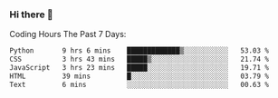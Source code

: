 ### Hi there 🌱
<!--START_SECTION:waka-->
Coding Hours The Past 7 Days: 
```txt
Python       9 hrs 6 mins    █████████████▒░░░░░░░░░░░   53.03 %
CSS          3 hrs 43 mins   █████▒░░░░░░░░░░░░░░░░░░░   21.74 %
JavaScript   3 hrs 23 mins   █████░░░░░░░░░░░░░░░░░░░░   19.71 %
HTML         39 mins         █░░░░░░░░░░░░░░░░░░░░░░░░   03.79 %
Text         6 mins          ░░░░░░░░░░░░░░░░░░░░░░░░░   00.63 %
```

<!--END_SECTION:waka-->
<!--
**Dieg0raf/Dieg0raf** is a ✨ _special_ ✨ repository because its `README.md` (this file) appears on your GitHub profile.

Here are some ideas to get you started:

- 🔭 I’m currently working on ...
- 🌱 I’m currently learning ...
- 👯 I’m looking to collaborate on ...
- 🤔 I’m looking for help with ...
- 💬 Ask me about ...
- 📫 How to reach me: ...
- 😄 Pronouns: ...
- ⚡ Fun fact: ...
-->
